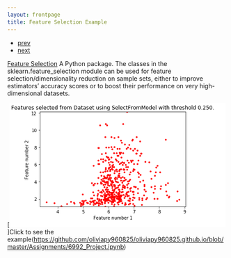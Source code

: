 ```yaml
---
layout: frontpage
title: Feature Selection Example
---
```


<div class="navbar">
  <div class="navbar-inner">
      <ul class="nav">
          <li><a href="pic_17.html">prev</a></li>
          <li><a href="pic_2.html">next</a></li>
      </ul>
  </div>
</div>

[Feature Selection](https://scikit-learn.org/stable/modules/feature_selection.html)
 A Python package. The classes in the sklearn.feature_selection module can be used for feature selection/dimensionality reduction on sample sets, either to improve estimators’ accuracy scores or to boost their performance on very high-dimensional datasets.

[![Feature Selection Example](../../assets/publpics/pic_1.png)]Click to see the example(https://github.com/oliviapy960825/oliviapy960825.github.io/blob/master/Assignments/6992_Project.ipynb)
